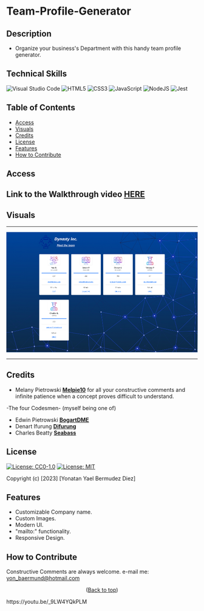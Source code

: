 # Team-Profile-Generator

<a id="top"></a>

## Description

- Organize your business's Department with this handy team profile generator. 


## Technical Skills

![Visual Studio Code](https://img.shields.io/badge/Visual%20Studio%20Code-0078d7.svg?style=for-the-badge&logo=visual-studio-code&logoColor=white)
![HTML5](https://img.shields.io/badge/html5-%23E34F26.svg?style=for-the-badge&logo=html5&logoColor=white)
![CSS3](https://img.shields.io/badge/css3-%231572B6.svg?style=for-the-badge&logo=css3&logoColor=white)
![JavaScript](https://img.shields.io/badge/javascript-%23323330.svg?style=for-the-badge&logo=javascript&logoColor=%23F7DF1E)
![NodeJS](https://img.shields.io/badge/node.js-6DA55F?style=for-the-badge&logo=node.js&logoColor=white)
	![Jest](https://img.shields.io/badge/-jest-%23C21325?style=for-the-badge&logo=jest&logoColor=white)

## Table of Contents

- [Access](#access)
- [Visuals](#visuals)
- [Credits](#credits)
- [License](#license)
- [Features](#features)
- [How to Contribute](#how-to-contribute)

## Access

## Link to the Walkthrough video [**HERE**](https://youtu.be/jq6_lcpn12k)

## Visuals

---

![Alt fullsite](./dist/images/TPG-FullScreenshot.png)

---

## Credits

- Melany Pietrowski [**Melpie10**](https://github.com/Melpie10) for all your constructive 
comments and infinite patience when a concept proves difficult to understand.

-The four Codesmen- (myself being one of)
- Edwin Pietrowski [**BogartDME**](https://github.com/BogartDME)
- Denart Ifurung [**Difurung**](https://github.com/Difurung)
- Charles Beatty [**Seabass**](https://github.com/beattycharles)

## License

[![License: CC0-1.0](https://licensebuttons.net/l/zero/1.0/80x15.png)](http://creativecommons.org/publicdomain/zero/1.0/)
[![License: MIT](https://img.shields.io/badge/License-MIT-yellow.svg)](https://opensource.org/licenses/MIT)




Copyright (c) [2023] [Yonatan Yael Bermudez Diez]


## Features

- Customizable Company name.
- Custom Images.
- Modern UI.
- "mailto:" functionality.
- Responsive Design.


## How to Contribute

Constructive Comments are always welcome. e-mail me: yon_baermund@hotmail.com

<p align="middle">(<a href="#top">Back to top</a>)</p>
https://youtu.be/_9LW4YQkPLM